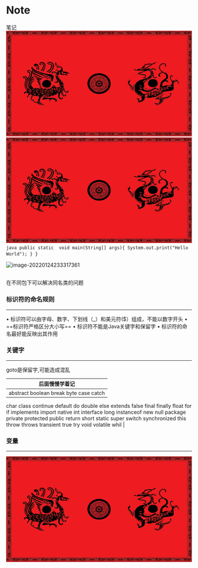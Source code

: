 # Note
笔记
![汉](https://github.com/EurekaSeven726/Note/blob/main/picture/55e736d12f2eb938c0c769c2d7628535e5dd6f53.jpg)
![汉
](https://github.com/EurekaSeven726/Note/blob/main/picture/55e736d12f2eb938c0c769c2d7628535e5dd6f53.jpg)```java
 public static  void main(String[] args){
	 System.out.print("Hello World");
 }
}```


![image-20220124233317361](C:\Users\10706\AppData\Roaming\Typora\typora-user-images\image-20220124233317361.png)
## 
在不同包下可以解决同名类的问题
### 标识符的命名规则

---

• 标识符可以由字母、数字、下划线（_）和美元符($）组成，不能以数字开头
• ==标识符严格区分大小写==
• 标识符不能是Java关键字和保留字
• 标识符的命名最好能反映出其作用
### 关键字

---
goto是保留字,可能造成混乱

| 后面慢慢学着记 | 
| --- | 
| abstract boolean break byte case catch
char class continue default do double
else extends false final finally float
for if implements import native int
interface long instanceof new null package
private protected public return short static
super switch synchronized this throw throws
transient true try void volatile whil | 
### 变量

---
![汉](https://github.com/EurekaSeven726/Note/blob/main/picture/55e736d12f2eb938c0c769c2d7628535e5dd6f53.jpg)

